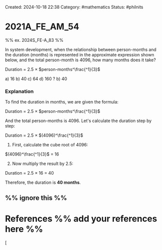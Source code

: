 Created: 2024-10-18 22:38
Category:  #mathematics
Status: #philnits



# 2021A_FE_AM_54

%% ex. 2024S_FE-A_83 %%

In system development, when the relationship between person-months and the duration (months) is represented in the approximate expression shown below, and the total person-month is 4096, how many months does it take? 

Duration = 2.5 $\times$ $person-months^\frac{^1}{3}$ 

a) 16
b) 40 
c) 64 
d) 160
? 
b) 40 
### Explanation

To find the duration in months, we are given the formula:

Duration = 2.5 $\times$ $person-months^\frac{^1}{3}$ 

And the total person-months is 4096. Let's calculate the duration step by step:

Duration = 2.5 $\times$ $(4096)^\frac{^1}{3}$ 

1. First, calculate the cube root of 4096:

 $(4096)^\frac{^1}{3}$ = 16

2. Now multiply the result by 2.5:

Duration =  2.5 $\times$ 16 = 40

Therefore, the duration is **40 months**.







%% ignore this %%
---









# References %% add your references here %%
[